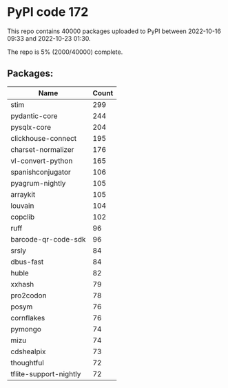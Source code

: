 # PyPI code 172

This repo contains 40000 packages uploaded to PyPI between 
2022-10-16 09:33 and 2022-10-23 01:30.

The repo is 5% (2000/40000) complete.

## Packages:

| Name  | Count |
| ----- | ----- |
| stim | 299 |
| pydantic-core | 244 |
| pysqlx-core | 204 |
| clickhouse-connect | 195 |
| charset-normalizer | 176 |
| vl-convert-python | 165 |
| spanishconjugator | 106 |
| pyagrum-nightly | 105 |
| arraykit | 105 |
| louvain | 104 |
| copclib | 102 |
| ruff | 96 |
| barcode-qr-code-sdk | 96 |
| srsly | 84 |
| dbus-fast | 84 |
| huble | 82 |
| xxhash | 79 |
| pro2codon | 78 |
| posym | 76 |
| cornflakes | 76 |
| pymongo | 74 |
| mizu | 74 |
| cdshealpix | 73 |
| thoughtful | 72 |
| tflite-support-nightly | 72 |


